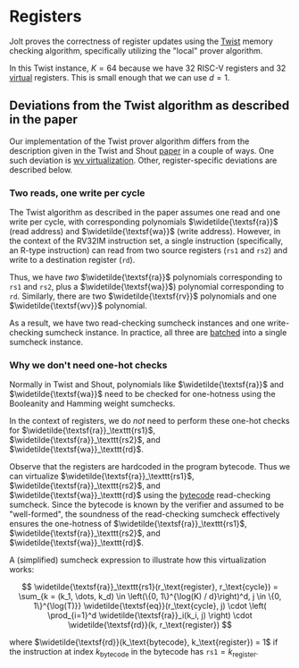 # Registers

Jolt proves the correctness of register updates using the [Twist](../twist-shout.md) memory checking algorithm, specifically utilizing the "local" prover algorithm.

In this Twist instance, $K = 64$ because we have 32 RISC-V registers and 32 [virtual](./emulation.md#virtual-instructions-and-sequences) registers.
This is small enough that we can use $d = 1$.

## Deviations from the Twist algorithm as described in the paper

Our implementation of the Twist prover algorithm differs from the description given in the Twist and Shout [paper](https://eprint.iacr.org/2025/105) in a couple of ways. One such deviation is [wv virtualization](../twist-shout.md#wv-virtualization). Other, register-specific deviations are described below.

### Two reads, one write per cycle

The Twist algorithm as described in the paper assumes one read and one write per cycle, with corresponding polynomials $\widetilde{\textsf{ra}}$ (read address) and $\widetilde{\textsf{wa}}$ (write address).
However, in the context of the RV32IM instruction set, a single instruction (specifically, an R-type instruction) can read from two source registers (`rs1` and `rs2`) and write to a destination register (`rd`).

Thus, we have *two* $\widetilde{\textsf{ra}}$ polynomials corresponding to `rs1` and `rs2`, plus a $\widetilde{\textsf{wa}}$) polynomial corresponding to `rd`.
Similarly, there are two $\widetilde{\textsf{rv}}$ polynomials and one $\widetilde{\textsf{wv}}$ polynomial.

As a result, we have two read-checking sumcheck instances and one write-checking sumcheck instance.
In practice, all three are [batched](../optimizations/batched-sumcheck.md#bespoke-batching) into a single sumcheck instance.

### Why we don't need one-hot checks

Normally in Twist and Shout, polynomials like $\widetilde{\textsf{ra}}$ and $\widetilde{\textsf{wa}}$ need to be checked for one-hotness using the Booleanity and Hamming weight sumchecks.

In the context of registers, we do *not* need to perform these one-hot checks for $\widetilde{\textsf{ra}}_\texttt{rs1}$, $\widetilde{\textsf{ra}}_\texttt{rs2}$, and $\widetilde{\textsf{wa}}_\texttt{rd}$.

Observe that the registers are hardcoded in the program bytecode. Thus we can virtualize $\widetilde{\textsf{ra}}_\texttt{rs1}$, $\widetilde{\textsf{ra}}_\texttt{rs2}$, and $\widetilde{\textsf{wa}}_\texttt{rd}$ using the [bytecode](./bytecode.md) read-checking sumcheck.
Since the bytecode is known by the verifier and assumed to be "well-formed", the soundness of the read-checking sumcheck effectively ensures the one-hotness of $\widetilde{\textsf{ra}}_\texttt{rs1}$, $\widetilde{\textsf{ra}}_\texttt{rs2}$, and $\widetilde{\textsf{wa}}_\texttt{rd}$.

A (simplified) sumcheck expression to illustrate how this virtualization works:

$$
\widetilde{\textsf{ra}}_\texttt{rs1}(r_\text{register}, r_\text{cycle}) = \sum_{k = (k_1, \dots, k_d) \in \left(\{0, 1\}^{\log(K) / d}\right)^d, j \in \{0, 1\}^{\log(T)}} \widetilde{\textsf{eq}}(r_\text{cycle}, j) \cdot \left( \prod_{i=1}^d \widetilde{\textsf{ra}}_i(k_i, j) \right) \cdot \widetilde{\textsf{rd}}(k, r_\text{register})
$$

where $\widetilde{\textsf{rd}}(k_\text{bytecode}, k_\text{register}) = 1$ if the instruction at index $k_\text{bytecode}$ in the bytecode has $\texttt{rs1} = k_\text{register}$.
